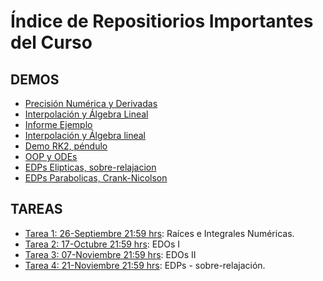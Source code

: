 # Índice de Repositiorios Importantes del Curso

## DEMOS
- [Precisión Numérica y Derivadas](https://github.com/uchileFI3104B-2020B/demo-precision-derivada)
- [Interpolación y Álgebra Lineal](https://github.com/uchileFI3104B-2020B/demo-interpolacion-algebra-lineal)
- [Informe Ejemplo](https://github.com/uchileFI3104B-2020B/informe-ejemplo)
- [Interpolación y Álgebra lineal](https://github.com/uchileFI3104B-2020B/demo-interpolacion-algebra-lineal)
- [Demo RK2, péndulo](https://github.com/uchileFI3104B-2020B/demo-rk2)
- [OOP y ODEs](https://github.com/uchileFI3104B-2020B/demo-oop)
- [EDPs Elipticas, sobre-relajacion](https://github.com/uchileFI3104B-2020B/demo-sobre-relajacion)
- [EDPs Parabolicas, Crank-Nicolson](https://github.com/uchileFI3104B-2020B/demo-crank-nicolson)

## TAREAS

- [Tarea 1: 26-Septiembre 21:59 hrs](https://github.com/uchileFI3104B-2020B/01-tarea-template): Raíces e Integrales Numéricas.
- [Tarea 2: 17-Octubre 21:59 hrs](https://github.com/uchileFI3104B-2020B/02-tarea-template): EDOs I
- [Tarea 3: 07-Noviembre 21:59 hrs](https://github.com/uchileFI3104B-2020B/03-tarea-template): EDOs II
- [Tarea 4: 21-Noviembre 21:59 hrs](https://github.com/uchileFI3104B-2020B/04-tarea-template): EDPs - sobre-relajación.
